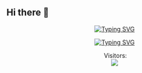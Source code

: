 ## Hi there 👋

<p align="center">
  <a href="https://github.com/CeceHoush">
    <img src="https://readme-typing-svg.demolab.com?font=Fira+Code&weight=100&size=35&duration=4997&pause=1000&color=1DB954&center=true&vCenter=true&width=435&lines=Cece+Housh+" alt="Typing SVG" />
  </a>
</p>

<p align="center">
  <a href="https://git.io/typing-svg">
    <img src="https://readme-typing-svg.demolab.com?font=Fira+Code&weight=100&size=16&duration=3000&pause=1000&color=FF671F&background=212121&center=true&vCenter=true&width=435&lines=Full-stack+Developer+and+UX%2FUI+Designer" alt="Typing SVG" />
  </a>
</p>

<p align="center">
  <img src"<p align="center"> 
  Visitors: <br>
  <img src="https://profile-counter.glitch.me/sagar-viradiya/count.svg" />
</p>

